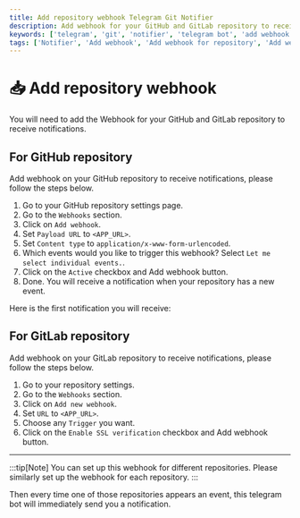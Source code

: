 ```yaml
---
title: Add repository webhook Telegram Git Notifier
description: Add webhook for your GitHub and GitLab repository to receive notifications. Add webhook for your GitHub and GitLab repository to receive notifications.
keywords: ['telegram', 'git', 'notifier', 'telegram bot', 'add webhook', 'add webhook for repository', 'add webhook for github', 'add webhook for gitlab', 'telegram git notifier usage']
tags: ['Notifier', 'Add webhook', 'Add webhook for repository', 'Add webhook for GitHub', 'Add webhook for GitLab', 'Usage', 'Telegram Git Notifier Usage']
---
```


<head>
  <meta name="robots" content="index,follow" />
  <meta name="author" content="CSlant" />
  <link rel="canonical" data-rh="true" href="/telegram-git-notifier/usage/set_webhook" />
</head>

# 📥 Add repository webhook

You will need to add the Webhook for your GitHub and GitLab repository to receive notifications.

## For GitHub repository

Add webhook on your GitHub repository to receive notifications, please follow the steps below.

1. Go to your GitHub repository settings page.
2. Go to the `Webhooks` section.
3. Click on `Add webhook`.
4. Set `Payload URL` to `<APP_URL>`.
5. Set `Content type` to `application/x-www-form-urlencoded`.
6. Which events would you like to trigger this webhook? Select `Let me select individual events.`.
7. Click on the `Active` checkbox and Add webhook button.
8. Done. You will receive a notification when your repository has a new event.

Here is the first notification you will receive:

[//]: # (![set_github_webhook]&#40;../images/set_github_webhook.png&#41;)

## For GitLab repository

Add webhook on your GitLab repository to receive notifications, please follow the steps below.

1. Go to your repository settings.
2. Go to the `Webhooks` section.
3. Click on `Add new webhook`.
4. Set `URL` to `<APP_URL>`.
5. Choose any `Trigger` you want.
6. Click on the `Enable SSL verification` checkbox and Add webhook button.

---

<head>
  <meta name="robots" content="index,follow" />
  <meta name="author" content="CSlant" />
</head>

:::tip[Note]
You can set up this webhook for different repositories. Please similarly set up the webhook for each repository.
:::

Then every time one of those repositories appears an event, this telegram bot will immediately send you a notification.
